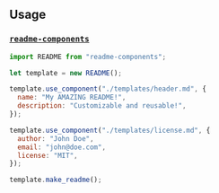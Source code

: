<!-- Usage
This is a pre-written component which will be directly used in the README.
-->

## Usage

### [`readme-components`](./examples/readme-components)

```js
import README from "readme-components";

let template = new README();

template.use_component("./templates/header.md", {
  name: "My AMAZING README!",
  description: "Customizable and reusable!",
});

template.use_component("./templates/license.md", {
  author: "John Doe",
  email: "john@doe.com",
  license: "MIT",
});

template.make_readme();
```
